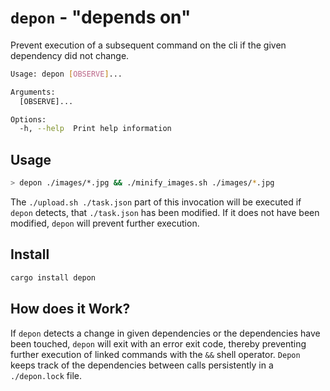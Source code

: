 # `depon` - "depends on"

Prevent execution of a subsequent command on the cli if the given dependency did not change.

```sh
Usage: depon [OBSERVE]...

Arguments:
  [OBSERVE]...

Options:
  -h, --help  Print help information
```

## Usage

```sh
> depon ./images/*.jpg && ./minify_images.sh ./images/*.jpg
```

The `./upload.sh ./task.json` part of this invocation will be executed if `depon` detects, that `./task.json` has been modified. If it does not have been modified, `depon` will prevent further execution.

## Install

```sh
cargo install depon
```

## How does it Work?

If `depon` detects a change in given dependencies or the dependencies have been touched, `depon` will exit with an error exit code, thereby preventing further execution of linked commands with the `&&` shell operator.
`Depon` keeps track of the dependencies between calls persistently in a `./depon.lock` file.
